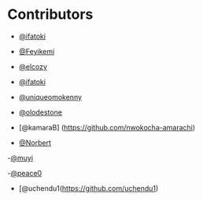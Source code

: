 # Contributors


-  [@ifatoki](https://github.com/ifatoki)

-  [@Feyikemi](https://github.com/Agboolafeyikemi)

- [@elcozy](https://github.com/elcozy)

- [@ifatoki](https://github.com/ifatoki)

- [@uniqueomokenny](https://github.com/uniqueomokenny)

- [@olodestone](https://github.com/olodestone)


- [@kamaraB] (https://github.com/nwokocha-amarachi)

- [@Norbert](https://github.com/Norbyslim1)

-[@muyi](https://github.com/Norbyslim1)

-[@peace0](https://github.com/onyeepeace)

- [@uchendu1(https://github.com/uchendu1)
